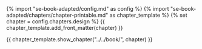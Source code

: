 <frontmatter>
{% import "se-book-adapted/config.md" as config %}
{% import "se-book-adapted/chapters/chapter-printable.md" as chapter_template %}
{% set chapter = config.chapters.design %}
{{ chapter_template.add_front_matter(chapter) }}
</frontmatter>

{{ chapter_template.show_chapter("../../book/", chapter) }}